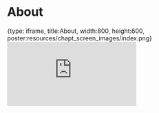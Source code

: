 # About
 
{type: iframe, title:About, width:800, height:600, poster:resources/chapt_screen_images/index.png}
![](https://jhudatascience.org/GDSCN_Book_swirl/index.html)
 

 
